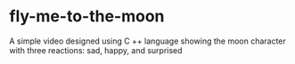 # fly-me-to-the-moon
A simple video designed using C ++ language showing the moon character with three reactions: sad, happy, and surprised
